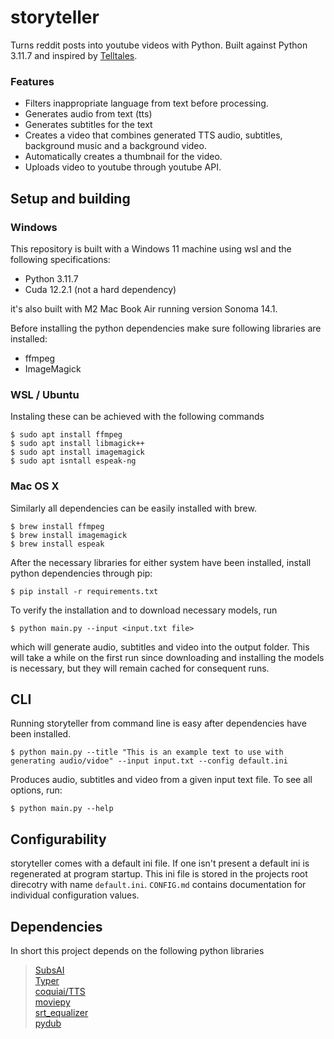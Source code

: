 # storyteller

Turns reddit posts into youtube videos with Python. Built against Python 3.11.7 and inspired by [Telltales](https://www.youtube.com/@Telltales.).

### Features

- Filters inappropriate language from text before processing.
- Generates audio from text (tts)
- Generates subtitles for the text
- Creates a video that combines generated TTS audio, subtitles, background music and a background video.
- Automatically creates a thumbnail for the video.
- Uploads video to youtube through youtube API.

## Setup and building

### Windows

This repository is built with a Windows 11 machine using wsl and the following specifications:

- Python 3.11.7
- Cuda 12.2.1 (not a hard dependency)

it's also built with M2 Mac Book Air running version Sonoma 14.1.

Before installing the python dependencies make sure following libraries are installed:

- ffmpeg
- ImageMagick

### WSL / Ubuntu

Instaling these can be achieved with the following commands

```
$ sudo apt install ffmpeg
$ sudo apt install libmagick++
$ sudo apt install imagemagick
$ sudo apt isntall espeak-ng
```

### Mac OS X

Similarly all dependencies can be easily installed with brew.

```console
$ brew install ffmpeg
$ brew install imagemagick
$ brew install espeak
```

After the necessary libraries for either system have been installed, install python dependencies through pip:

```console
$ pip install -r requirements.txt
```

To verify the installation and to download necessary models, run

```console
$ python main.py --input <input.txt file>
```

which will generate audio, subtitles and video into the output folder. This will take a while on the first run since downloading and installing the models is necessary, but they will remain cached for consequent runs.

## CLI

Running storyteller from command line is easy after dependencies have been installed.

```console
$ python main.py --title "This is an example text to use with generating audio/vidoe" --input input.txt --config default.ini
```

Produces audio, subtitles and video from a given input text file. To see all options, run:

```console
$ python main.py --help
```

## Configurability

storyteller comes with a default ini file. If one isn't present a default ini is regenerated at program startup. This ini file is stored in the projects root direcotry with name `default.ini`. `CONFIG.md` contains documentation for individual configuration values.

## Dependencies

In short this project depends on the following python libraries

> [SubsAI](https://github.com/abdeladim-s/subsai)  
> [Typer](https://typer.tiangolo.com/)  
> [coquiai/TTS](https://github.com/coqui-ai/TTS)  
> [moviepy](https://pypi.org/project/moviepy/)  
> [srt_equalizer](https://github.com/peterk/srt_equalizer)  
> [pydub](https://github.com/jiaaro/pydub)
